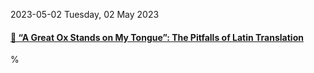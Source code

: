 2023-05-02 Tuesday, 02 May 2023

#### [🔗 “A Great Ox Stands on My Tongue”: The Pitfalls of Latin Translation](https://antigonejournal.com/2021/06/pitfalls-latin-translation/)

%
